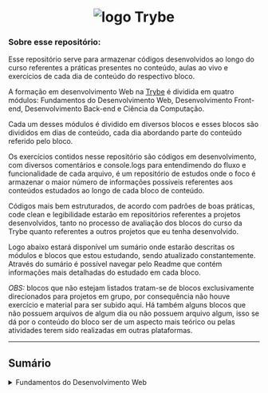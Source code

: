 <h1 align="center">
  <img src="https://github.com/ThiagoPederzolli/trybe-exercises/blob/main/trybepreto.png?raw=true" alt="logo Trybe">
</h1>
<h3> Sobre esse repositório: </h3>
<p>
Esse repositório serve para armazenar códigos desenvolvidos ao longo do curso referentes a práticas presentes no conteúdo, aulas ao vivo e exercícios de cada dia de conteúdo do respectivo bloco.
</p>
<p>
A formação em desenvolvimento Web na <a href="https://www.betrybe.com/" target="_blank">Trybe</a> é dividida em quatro módulos: Fundamentos do Desenvolvimento Web, Desenvolvimento Front-end, Desenvolvimento Back-end e Ciência da Computação. 
</p>
<p>
Cada um desses módulos é dividido em diversos blocos e esses blocos são divididos em dias de conteúdo, cada dia abordando parte do conteúdo referido pelo bloco.
</p>
<p>
Os exercícios contidos nesse repositório são códigos em desenvolvimento, com diversos comentários e console.logs para entendimendo do fluxo e funcionalidade de cada arquivo, é um repositório de estudos onde o foco é armazenar o maior número de informações possíveis referentes aos conteúdos estudados ao longo de cada bloco de conteúdo.
</p>
<p>
Códigos mais bem estruturados, de acordo com padrões de boas práticas, code clean e legibilidade estarão em repositórios referentes a projetos desenvolvidos, tanto no processo de avaliação dos blocos do curso da Trybe quanto referentes a outros projetos que eu tenha desenvolvido.
</p>
<p>
Logo abaixo estará disponível um sumário onde estarão descritas os módulos e blocos que estou estudando, sendo atualizado constantemente. Através do sumário é possível navegar pelo Readme que contém informações mais detalhadas do estudado em cada bloco.
</p>
<p>
<em>OBS:</em> blocos que não estejam listados tratam-se de blocos exclusivamente direcionados para projetos em grupo, por consequência não houve exercício e material para ser subido aqui. Há também alguns blocos que não possuem arquivos de algum dia ou não possuem arquivo algum, isso se dá por o conteúdo do bloco ser de um aspecto mais teórico ou pelas atividades terem sido realizadas em outras plataformas.
</p>

---
<h2>Sumário</h2>
<details>
  <summary>Fundamentos do Desenvolvimento Web</summary>

- <a href="#bloco1">Bloco 1: Unix, Bash e ShellScript </a>
- <a href="#bloco2">Bloco 2: Git, GitHub e Internet </a>
---

<h1 align="center"> Fundamentos do Desenvolvimento Web </h1>

<h2 id="bloco1"> Bloco 1: Unix, Bash e ShellScript </h2>
<p>
Primeiro bloco de conteúdo, onde fomos nos familiarizando com algumas ferramentas importantes para o ambiente de desenvolvimento. Tendo contato com o terminal, aprendendo a navegar pelas pastas, alterar arquivos, adicionar linhas.
</p>
<p>
Também aprendemos a automatizar alguns processo através do uso de ShellScript.
</p>

<h2 id="bloco2"> Bloco 2: Git, GitHub e Internet </h2>
<p>
Aqui aprendemos versionamento de código, o que é Git, como usar ele a nosso favor para garantir uma maior segurança no desenvolvimento de projetos, como funciona o fluxo dele em trabalhos de equipe.
</p>
<p>
Aprendemos a salvar nossos projetos no GitHub e como ele também possui várias features que ajudam na manutenção dos diversos aspectos que envolvem o desenvolvimento de projetos em equipe.
</p>
<p>
Sobre a internet entendemos o seu fluxo de funcionamento, seus protocolos, requisições, respostas, estrutura, evolução.
</p>
